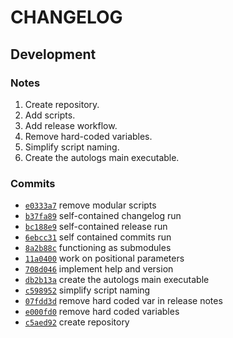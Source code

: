 # CHANGELOG

## Development

### Notes

1. Create repository.
1. Add scripts.
1. Add release workflow.
1. Remove hard-coded variables.
1. Simplify script naming.
1. Create the autologs main executable.

### Commits

* [```e0333a7```](https://github.com/ktmeaton/autologs/commit/e0333a7) remove modular scripts
* [```b37fa89```](https://github.com/ktmeaton/autologs/commit/b37fa89) self-contained changelog run
* [```bc188e9```](https://github.com/ktmeaton/autologs/commit/bc188e9) self-contained release run
* [```6ebcc31```](https://github.com/ktmeaton/autologs/commit/6ebcc31) self contained commits run
* [```8a2b88c```](https://github.com/ktmeaton/autologs/commit/8a2b88c) functioning as submodules
* [```11a0400```](https://github.com/ktmeaton/autologs/commit/11a0400) work on positional parameters
* [```708d046```](https://github.com/ktmeaton/autologs/commit/708d046) implement help and version
* [```db2b13a```](https://github.com/ktmeaton/autologs/commit/db2b13a) create the autologs main executable
* [```c598952```](https://github.com/ktmeaton/autologs/commit/c598952) simplify script naming
* [```07fdd3d```](https://github.com/ktmeaton/autologs/commit/07fdd3d) remove hard coded var in release notes
* [```e000fd0```](https://github.com/ktmeaton/autologs/commit/e000fd0) remove hard coded variables
* [```c5aed92```](https://github.com/ktmeaton/autologs/commit/c5aed92) create repository

